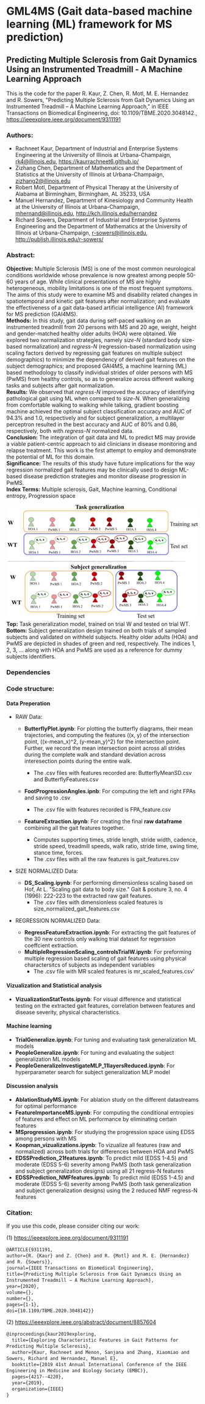 # GML4MS (Gait data-based machine learning (ML) framework for MS prediction)
## Predicting Multiple Sclerosis from Gait Dynamics Using an Instrumented Treadmill - A Machine Learning Approach
This is the code for the paper R. Kaur, Z. Chen, R. Motl, M. E. Hernandez and R. Sowers, "Predicting Multiple Sclerosis from Gait Dynamics Using an Instrumented Treadmill – A Machine Learning Approach," in IEEE Transactions on Biomedical Engineering, doi: 10.1109/TBME.2020.3048142., https://ieeexplore.ieee.org/document/9311191

### Authors:
* Rachneet Kaur, Department of Industrial and Enterprise Systems Engineering at the University of Illinois at Urbana-Champaign, rk4@illinois.edu, https://kaurrachneet6.github.io/
* Zizhang Chen, Department of Mathematics and the Department of Statistics at the University of Illinois at Urbana-Champaign, zizhang2@illinois.edu
* Robert Motl, Department of Physical Therapy at the University of Alabama at Birmingham, Birmingham, AL 35233, USA
* Manuel Hernandez, Department of Kinesiology and Community Health at the University of Illinois at Urbana-Champaign, mhernand@illinois.edu, http://kch.illinois.edu/hernandez
* Richard Sowers, Department of Industrial and Enterprise Systems Engineering and the Department of Mathematics at the University of Illinois at Urbana-Champaign, r-sowers@illinois.edu, http://publish.illinois.edu/r-sowers/

### Abstract:
**Objective:** Multiple Sclerosis (MS) is one of the most common neurological conditions worldwide whose prevalence is now greatest among people 50-60 years of age. While clinical presentations of MS are highly heterogeneous, mobility limitations is one of the most frequent symptoms. The aims of this study were to examine MS and disability related changes in spatiotemporal and kinetic gait features after normalization; and evaluate the effectiveness of a gait data-based artificial intelligence (AI) framework for MS prediction (GAI4MS). \
**Methods:** In this study, gait data during self-paced walking on an instrumented treadmill from 20 persons with MS and 20 age, weight, height and gender-matched healthy older adults (HOA) were obtained.  We explored two normalization strategies, namely *size-N* (standard body size-based normalization) and *regress-N* (regression-based normalization using scaling factors derived by regressing gait features on multiple subject demographics) to minimize the dependency of derived gait features on the subject demographics; and proposed GAI4MS, a machine learning (ML) based methodology to classify individual strides of older persons with MS (PwMS) from healthy controls, so as to generalize across different walking tasks and subjects after gait normalization. \
**Results:** We observed that *regress-N* improved the accuracy of identifying pathological gait using ML when compared to *size-N*. When generalizing from comfortable walking to walking while talking, gradient boosting machine achieved the optimal subject classification accuracy and AUC of 94.3% and 1.0, respectively and for subject generalization, a multilayer perceptron resulted in the best accuracy and AUC of 80% and 0.86, respectively, both with *regress-N* normalized data. \
**Conclusion:** The integration of gait data and ML to predict MS may provide a viable patient-centric approach to aid clinicians in disease monitoring and relapse treatment. This work is the first attempt to employ and demonstrate the potential of ML for this domain. \
**Significance:** The results of this study have future implications for the way regression normalized gait features may be clinically used to design ML-based disease prediction strategies and monitor disease progression in PwMS. \
**Index Terms:** Multiple sclerosis, Gait, Machine learning, Conditional entropy, Progression space

![Model frameworks](model_frameworks.JPG)
**Top:** Task generalization model, trained on trial W and tested on trial WT. 
**Bottom:** Subject generalization design trained on both trials of sampled subjects and validated on withheld subjects. Healthy older adults (HOA) and PwMS are depicted in shades of green and red, respectively. The indices 1, 2, 3, ... along with HOA and PwMS are used as a reference for dummy subjects identifiers.

### Dependencies

### Code structure:
#### Data Preperation 
* RAW Data:
    * **ButterflyPlot.ipynb**: For plotting the butterfly diagrams, their mean trajectories, and computing the features ((x, y) of the intersection point, ((x-mean_x)^2, (y-mean_y)^2) for the intersection point.
Further, we record the mean intersection point across all strides during the complete walk and standard deviation across interesection points during the entire walk. 
        * The .csv files with features recorded are: ButterflyMeanSD.csv and ButterflyFeatures.csv

    * **FootProgressionAngles.ipnb**: For computing the left and right FPAs and saving to .csv 
        * The .csv file with features recorded is FPA_feature.csv

    * **FeatureExtraction.ipynb**: For creating the final **raw dataframe** combining all the gait features together. 
        * Computes supporting times, stride length, stride width, cadence, stride speed, treadmill speeds, walk ratio, stride time, swing time, stance time, forces. 
        * The .csv files with all the raw features is gait_features.csv

* SIZE NORMALIZED Data:
    *  **DS_Scaling.ipynb**: For performing dimensionless scaling based on Hof, At L. "Scaling gait data to body size." Gait & posture 3, no. 4 (1996): 222-223 to the extracted raw gait features.
        * The .csv files with dimensionless scaled features is size_normalized_gait_features.csv

* REGRESSION NORMALIZED Data:
    * **RegressFeatureExtraction.ipynb**: For extracting the gait features of the 30 new controls only walking trial dataset for regerssion coeffcient extraction.
    * **MultipleRegressionScaling_controlsTrialW.ipynb**: For preforming multiple regression based scaling of gait features using physical charactersitcs of subjects as independent variables
        * The .csv file with MR scaled features is mr_scaled_features.csv' 

#### Vizualization and Statistical analysis
* **VizualizationStatTests.ipynb**: For visual difference and statistical testing on the extracted gait features, correlation between features and disease severity, physical characteristics.

#### Machine learning 
* **TrialGeneralize.ipynb**: For tuning and evaluating task generalization ML models 
* **PeopleGeneralize.ipynb**: For tuning and evaluating the subject generalization ML models 
* **PeopleGeneralizeInvestigateMLP_11layersReduced.ipynb**: For hyperparameter search for subject generalization MLP model 

#### Discussion analysis 
* **AblationStudyMS.ipynb**: For ablation study on the different datastreams for optimal performance 
* **FeatureImportanceMS.ipynb**: For computing the conditional entropies of features and effect on ML performance by eliminating certain features 
* **MSprogression.ipynb**: For studying the progression space using EDSS among persons with MS 
* **Koopman_vizualizations.ipynb**: To vizualize all features (raw and normalized) across both trials for differences between HOA and PwMS
* **EDSSPrediction_21features.ipynb**: To predict mild (EDSS 1-4.5) and moderate (EDSS 5-6) severity among PwMS (both task generalization and subject generalization designs) using all 21 regress-N features 
* **EDSSPrediction_NMFfeatures.ipynb**: To predict mild (EDSS 1-4.5) and moderate (EDSS 5-6) severity among PwMS (both task generalization and subject generalization designs) using the 2 reduced NMF regress-N features 

### Citation:
If you use this code, please consider citing our work:

(1) https://ieeexplore.ieee.org/document/9311191
```
@ARTICLE{9311191,  
author={R. {Kaur} and Z. {Chen} and R. {Motl} and M. E. {Hernandez} and R. {Sowers}},  
journal={IEEE Transactions on Biomedical Engineering},   
title={Predicting Multiple Sclerosis from Gait Dynamics Using an Instrumented Treadmill – A Machine Learning Approach},   
year={2020},  
volume={},  
number={},  
pages={1-1},  
doi={10.1109/TBME.2020.3048142}}
```

(2) https://ieeexplore.ieee.org/abstract/document/8857604
```
@inproceedings{kaur2019exploring,
  title={Exploring Characteristic Features in Gait Patterns for Predicting Multiple Sclerosis},
  author={Kaur, Rachneet and Menon, Sanjana and Zhang, Xiaomiao and Sowers, Richard and Hernandez, Manuel E},
  booktitle={2019 41st Annual International Conference of the IEEE Engineering in Medicine and Biology Society (EMBC)},
  pages={4217--4220},
  year={2019},
  organization={IEEE}
}
```
